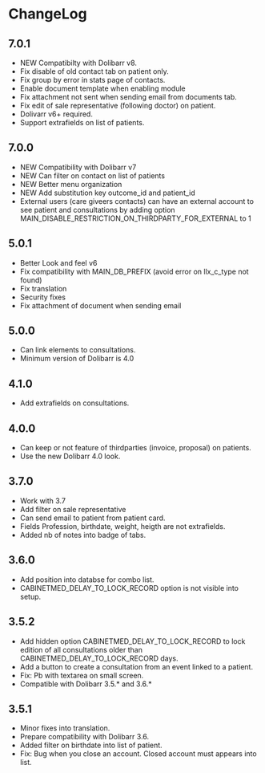 # ChangeLog


## 7.0.1

- NEW Compatibilty with Dolibarr v8.
- Fix disable of old contact tab on patient only.
- Fix group by error in stats page of contacts.
- Enable document template when enabling module
- Fix attachment not sent when sending email from documents tab.
- Fix edit of sale representative (following doctor) on patient.
- Dolivarr v6+ required.
- Support extrafields on list of patients.
 
## 7.0.0

- NEW Compatibility with Dolibarr v7
- NEW Can filter on contact on list of patients
- NEW Better menu organization
- NEW Add substitution key outcome_id and patient_id
- External users (care giveers contacts) can have an external account to see patient and consultations by adding option MAIN_DISABLE_RESTRICTION_ON_THIRDPARTY_FOR_EXTERNAL to 1

## 5.0.1

- Better Look and feel v6
- Fix compatibility with MAIN_DB_PREFIX (avoid error on llx_c_type not found)
- Fix translation
- Security fixes
- Fix attachment of document when sending email

## 5.0.0
- Can link elements to consultations.
- Minimum version of Dolibarr is 4.0

## 4.1.0
- Add extrafields on consultations.

## 4.0.0
- Can keep or not feature of thirdparties (invoice, proposal) on patients.
- Use the new Dolibarr 4.0 look.

## 3.7.0
- Work with 3.7
- Add filter on sale representative
- Can send email to patient from patient card.
- Fields Profession, birthdate, weight, heigth are not extrafields. 
- Added nb of notes into badge of tabs.

## 3.6.0
- Add position into databse for combo list.
- CABINETMED_DELAY_TO_LOCK_RECORD option is not visible into setup.

## 3.5.2
- Add hidden option CABINETMED_DELAY_TO_LOCK_RECORD to lock edition of all 
  consultations older than CABINETMED_DELAY_TO_LOCK_RECORD days.
- Add a button to create a consultation from an event linked to a patient.
- Fix: Pb with textarea on small screen. 
- Compatible with Dolibarr 3.5.* and 3.6.*

## 3.5.1
- Minor fixes into translation.
- Prepare compatibility with Dolibarr 3.6.
- Added filter on birthdate into list of patient.
- Fix: Bug when you close an account. Closed account must appears into list.
